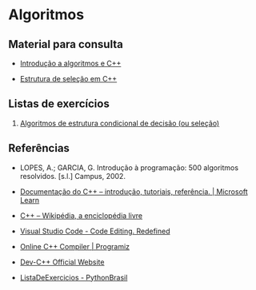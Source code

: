 # Algoritmos

## Material para consulta

- [Introdução a algoritmos e C++](/aula-1.md)

- [Estrutura de seleção em C++](/aula-2.md)

<!-- ## Exercícios feitos em aula

- [Exercícios](/exercicios.md) -->

## Listas de exercícios

1. [Algoritmos de estrutura condicional de decisão (ou seleção)](/lista-exercicios-1.md)

## Referências

- LOPES, A.; GARCIA, G. Introdução à programação: 500 algoritmos resolvidos. [s.l.] Campus, 2002.

- [Documentação do C++ – introdução, tutoriais, referência. | Microsoft Learn](https://learn.microsoft.com/pt-br/cpp/cpp/)

- [C++ – Wikipédia, a enciclopédia livre](https://pt.wikipedia.org/wiki/C%2B%2B)

- [Visual Studio Code - Code Editing. Redefined](https://code.visualstudio.com/)

- [Online C++ Compiler | Programiz](https://www.programiz.com/cpp-programming/online-compiler/)

- [Dev-C++ Official Website](https://www.bloodshed.net/)

- [ListaDeExercicios - PythonBrasil](https://wiki.python.org.br/ListaDeExercicios)
